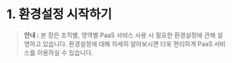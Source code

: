 # 1. 환경설정 시작하기

> **안내 :** 본 장은 조직별, 영역별 PaaS 서비스 사용 시 필요한 환경설정에 관해 설명하고 있습니다. 환경설정에 대해 자세히 알아보시면 더욱 편리하게 PaaS 서비스를 이용하실 수 있습니다.





